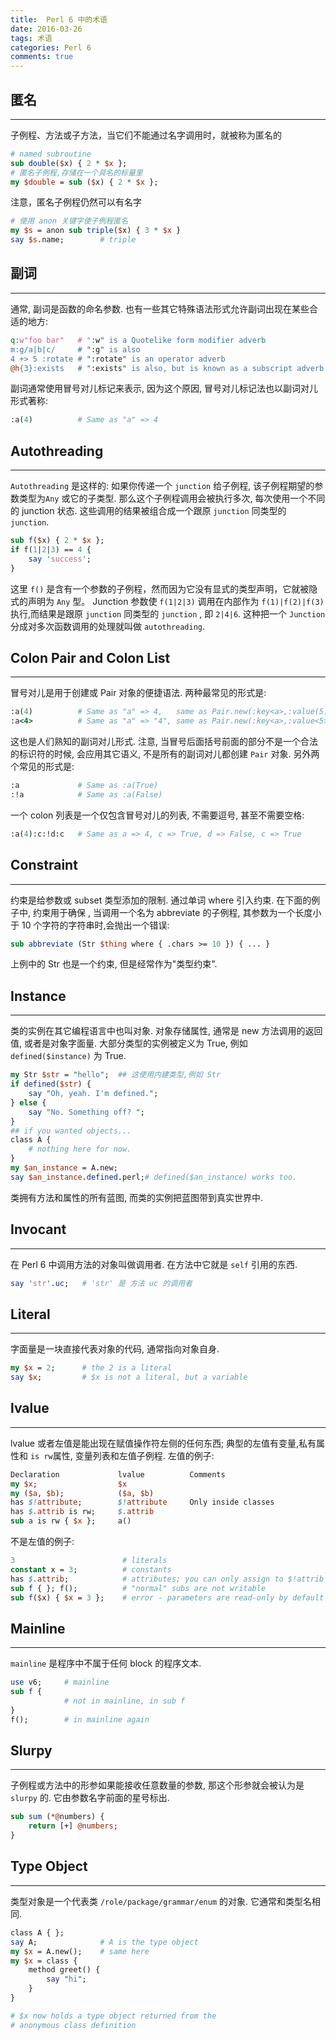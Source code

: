```yaml
---
title:  Perl 6 中的术语
date: 2016-03-26
tags: 术语
categories: Perl 6
comments: true
---
```



## 匿名
---

子例程、方法或子方法，当它们不能通过名字调用时，就被称为匿名的

```perl
# named subroutine
sub double($x) { 2 * $x };
# 匿名子例程,存储在一个具名的标量里
my $double = sub ($x) { 2 * $x };
```

注意，匿名子例程仍然可以有名字

```perl
# 使用 anon 关键字使子例程匿名
my $s = anon sub triple($x) { 3 * $x }
say $s.name;        # triple
```
## 副词
---

通常, 副词是函数的命名参数.  也有一些其它特殊语法形式允许副词出现在某些合适的地方:

```perl
q:w"foo bar"   # ":w" is a Quotelike form modifier adverb
m:g/a|b|c/     # ":g" is also
4 +> 5 :rotate # ":rotate" is an operator adverb
@h{3}:exists   # ":exists" is also, but is known as a subscript adverb
```
副词通常使用冒号对儿标记来表示, 因为这个原因, 冒号对儿标记法也以副词对儿形式著称:

```perl
:a(4)          # Same as "a" => 4
```

## Autothreading
---

`Autothreading` 是这样的: 如果你传递一个 `junction` 给子例程, 该子例程期望的参数类型为`Any` 或它的子类型. 那么这个子例程调用会被执行多次, 每次使用一个不同的 junction 状态. 这些调用的结果被组合成一个跟原 `junction` 同类型的 `junction`. 

```perl
sub f($x) { 2 * $x };
if f(1|2|3) == 4 {
    say 'success';
}
```

这里 `f()` 是含有一个参数的子例程，然而因为它没有显式的类型声明，它就被隐式的声明为 `Any` 型。 Junction 参数使 `f(1|2|3)` 调用在内部作为 `f(1)|f(2)|f(3)` 执行,而结果是跟原 `junction` 同类型的 `junction` , 即  `2|4|6`.  这种把一个 `Junction` 分成对多次函数调用的处理就叫做 `autothreading`.


## Colon Pair and Colon List
---

冒号对儿是用于创建或 Pair 对象的便捷语法. 两种最常见的形式是:

```perl
:a(4)          # Same as "a" => 4,   same as Pair.new(:key<a>,:value(5))
:a<4>          # Same as "a" => "4", same as Pair.new(:key<a>,:value<5>)
```

这也是人们熟知的副词对儿形式. 注意, 当冒号后面括号前面的部分不是一个合法的标识符的时候, 会应用其它语义, 不是所有的副词对儿都创建 `Pair` 对象.
另外两个常见的形式是:

```perl
:a             # Same as :a(True)
:!a            # Same as :a(False)
```

一个 colon 列表是一个仅包含冒号对儿的列表, 不需要逗号, 甚至不需要空格:

```perl
:a(4):c:!d:c   # Same as a => 4, c => True, d => False, c => True
```

## Constraint
---

约束是给参数或 subset 类型添加的限制. 通过单词 where 引入约束. 在下面的例子中, 约束用于确保 , 当调用一个名为 abbreviate 的子例程, 其参数为一个长度小于 10 个字符的字符串时,会抛出一个错误:

```perl
sub abbreviate (Str $thing where { .chars >= 10 }) { ... }
```

上例中的 Str 也是一个约束, 但是经常作为"类型约束".

## Instance
---

类的实例在其它编程语言中也叫对象. 对象存储属性, 通常是 new 方法调用的返回值, 或者是对象字面量.
大部分类型的实例被定义为 True, 例如 `defined($instance)` 为 True.

```perl
my Str $str = "hello";  ## 这使用内建类型,例如 Str
if defined($str) {
    say "Oh, yeah. I'm defined.";
} else {
    say "No. Something off? ";
}
## if you wanted objects...
class A {
    # nothing here for now.
}
my $an_instance = A.new;
say $an_instance.defined.perl;# defined($an_instance) works too.
```
类拥有方法和属性的所有蓝图, 而类的实例把蓝图带到真实世界中.

## Invocant
---

在 Perl 6 中调用方法的对象叫做调用者. 在方法中它就是 `self` 引用的东西.

```perl
say 'str'.uc;   # 'str' 是 方法 uc 的调用者
```

## Literal
---

字面量是一块直接代表对象的代码, 通常指向对象自身.

```perl
my $x = 2;      # the 2 is a literal
say $x;         # $x is not a literal, but a variable
```

## lvalue
---

 lvalue 或者左值是能出现在赋值操作符左侧的任何东西; 典型的左值有变量,私有属性和 `is rw`属性, 变量列表和左值子例程.
左值的例子:

```perl
Declaration             lvalue          Comments
my $x;                  $x
my ($a, $b);            ($a, $b)
has $!attribute;        $!attribute     Only inside classes
has $.attrib is rw;     $.attrib
sub a is rw { $x };     a()
```
不是左值的例子:

```perl
3                        # literals
constant x = 3;          # constants
has $.attrib;            # attributes; you can only assign to $!attrib
sub f { }; f();          # "normal" subs are not writable
sub f($x) { $x = 3 };    # error - parameters are read-only by default
```

## Mainline
---

`mainline` 是程序中不属于任何 block 的程序文本.

```perl
use v6;     # mainline
sub f {
            # not in mainline, in sub f
}
f();        # in mainline again
```

## Slurpy
---

子例程或方法中的形参如果能接收任意数量的参数, 那这个形参就会被认为是 `slurpy` 的. 它由参数名字前面的星号标出.

```perl
sub sum (*@numbers) {
    return [+] @numbers;
}
```

## Type Object
---

类型对象是一个代表类 `/role/package/grammar/enum` 的对象. 它通常和类型名相同.

```perl
class A { };
say A;              # A is the type object
my $x = A.new();    # same here
my $x = class {
    method greet() {
        say "hi";
    }
}

# $x now holds a type object returned from the
# anonymous class definition
```
